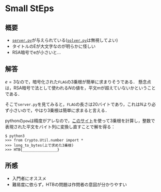 # Small StEps

## 概要
- [`server.py`](given/server.py)が与えられている([`solver.py`](given/solver.py)は無視してよい)
- タイトルのEが大文字なのが明らかに怪しい
- RSA暗号でeが小さいと...


## 解答
$e = 3$なので，暗号化された`FLAG`の3乗根が簡単に求まりそうである．
懸念点は，RSA暗号で法として使われる$N$の値を，平文$m$が超えていないかということである．

そこで`server.py`を見てみると，`FLAG`の長さは20バイトであり，これは$N$より必ず小さいので，やはり3乗根は簡単に求まると言える．

pythonの`pow`は精度がアレなので，[このサイト](https://keisan.casio.jp/exec/system/1260402326#)を使って3乗根を計算し，整数で表現された平文をバイト列に変換し直すことで解を得る：
```
$ python3
>>> from Crypto.Util.number import *
>>> long_to_bytes(上で求めた3乗根)
>>> HTB{________________}
```

## 所感
- 入門者にオススメ
- 難易度に依らず，HTBの問題は作問者の意図が分かりやすい
